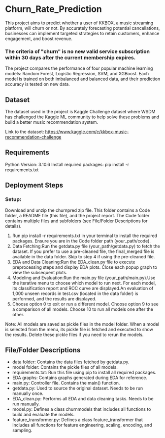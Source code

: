 # Churn_Rate_Prediction

<Project Overview>

This project aims to predict whether a user of KKBOX, a music streaming platform, will churn or not. By accurately forecasting potential cancellations, businesses can implement targeted strategies to retain customers, enhance engagement, and boost revenue.

### The criteria of "churn" is no new valid service subscription within 30 days after the current membership expires.

The project compares the performance of four popular machine learning models: Random Forest, Logistic Regression, SVM, and XGBoost. Each model is trained on both imbalanced and balanced data, and their prediction accuracy is tested on new data.

## Dataset
The dataset used in the project is Kaggle Challenge dataset where WSDM has challenged the Kaggle ML community to help solve these problems and build a better music recommendation system.

Link to the dataset: https://www.kaggle.com/c/kkbox-music-recommendation-challenge

## Requirements
Python Version: 3.10.6
Install required packages: pip install -r requirements.txt

## Deployment Steps
### Setup:
Download and unzip the churnpred zip file. This folder contains a Code folder, a README file (this file), and the project report. The Code folder contains multiple files and subfolders (see File/Folder Descriptions for details).

1. Run pip install -r requirements.txt in your terminal to install the required packages. Ensure you are in the Code folder path (your_path/code).
2. Data Fetching:Run the getdata.py file (your_path/getdata.py) to fetch the dataset. If you prefer to use a pre-cleaned file, the final_merged file is available in the data folder. Skip to step 4 if using the pre-cleaned file.
3. EDA and Data Cleaning:Run the EDA_clean.py file to execute preprocessing steps and display EDA plots. Close each popup graph to view the subsequent plots.
4. Modeling and Evaluation:Run the main.py file (your_path/main.py).Use the iterative menu to choose which model to run next. For each model, its classification report and ROC curve are displayed.An evaluation of 1,000 unseen records in test.csv (located in the data folder) is performed, and the results are displayed.
5. Choose option 0 to exit or run a different model. Choose option 9 to see a comparison of all models. Choose 10 to run all models one after the other.

Note: All models are saved as pickle files in the model folder. When a model is selected from the menu, its pickle file is fetched and executed to show the results. Delete these pickle files if you need to rerun the models.

## File/Folder Descriptions
- data folder: Contains the data files fetched by getdata.py.
- model folder: Contains the pickle files of all models.
- requirements.txt: Run this file using pip to install all required packages.
- EDA graphs: Contains graphs generated during EDA for reference.
- main.py: Controller file. Contains the main() function.
- getdata.py: Used to source the original dataset. Needs to be run manually once.
- EDA_clean.py: Performs all EDA and data cleaning tasks. Needs to be run manually.
- model.py: Defines a class churnmodels that includes all functions to build and evaluate the models.
- feature_transformer.py: Defines a class feature_transformer that includes all functions for feature engineering, scaling, encoding, and sampling.

 
